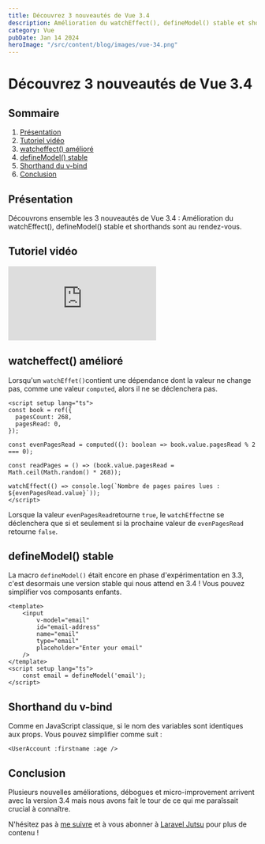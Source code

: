 ```yaml
---
title: Découvrez 3 nouveautés de Vue 3.4
description: Amélioration du watchEffect(), defineModel() stable et shorthands sont au rendez-vous.
category: Vue
pubDate: Jan 14 2024
heroImage: "/src/content/blog/images/vue-34.png"
---
```


# Découvrez 3 nouveautés de Vue 3.4

## Sommaire
1. [Présentation](#presentation)
7. [Tutoriel vidéo](#tutorielvideo)
7. [watcheffect() amélioré](#watcheffect)
7. [defineModel() stable](#definemodel)
7. [Shorthand du v-bind](#shorthand)
8. [Conclusion](#conclusion)

## Présentation <a name="presentation"></a>

Découvrons ensemble les 3 nouveautés de Vue 3.4 : Amélioration du watchEffect(), defineModel() stable et shorthands sont au rendez-vous.

## Tutoriel vidéo <a name="tutorielvideo"></a>

<iframe class="w-full aspect-video" src="https://www.youtube.com/embed/Wa9DT8xeGhs" frameborder="0" allowfullscreen></iframe>

## watcheffect() amélioré <a name="watcheffect"></a>

Lorsqu'un `watchEffet()`contient une dépendance dont la valeur ne change pas, comme une valeur `computed`, alors il ne se déclenchera pas.

```vue
<script setup lang="ts">
const book = ref({
  pagesCount: 268,
  pagesRead: 0,
});

const evenPagesRead = computed((): boolean => book.value.pagesRead % 2 === 0);

const readPages = () => (book.value.pagesRead = Math.ceil(Math.random() * 268));

watchEffect(() => console.log(`Nombre de pages paires lues : ${evenPagesRead.value}`));
</script>
```

Lorsque la valeur `evenPagesRead`retourne `true`, le `watchEffect`ne se déclenchera que si et seulement si la prochaine valeur de `evenPagesRead` retourne `false`.

## defineModel() stable <a name="definemodel"></a>

La macro `defineModel()` était encore en phase d'expérimentation en 3.3, c'est desormais une version stable qui nous attend en 3.4 ! Vous pouvez simplifier vos composants enfants.

```vue
<template>
    <input
        v-model="email"
        id="email-address"
        name="email"
        type="email"
        placeholder="Enter your email"
    />
</template>
<script setup lang="ts">
    const email = defineModel('email');
</script>
```

## Shorthand du v-bind <a name="shorthand"></a>

Comme en JavaScript classique, si le nom des variables sont identiques aux props. Vous pouvez simplifier comme suit :

```vue
<UserAccount :firstname :age />
```

## Conclusion <a name="conclusion"></a>

Plusieurs nouvelles améliorations, débogues et micro-improvement arrivent avec la version 3.4 mais nous avons fait le tour de ce qui me paraîssait crucial à connaître.

N'hésitez pas à [me suivre](https://twitter.com/LaravelJutsu) et à vous abonner à [Laravel Jutsu](https://www.youtube.com/@LaravelJutsu) pour plus de contenu !